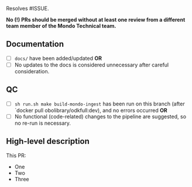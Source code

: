 Resolves #ISSUE.

**No (!) PRs should be merged without at least one review from a different team member of the Mondo Technical team.**

## Documentation
<!--- A common case for documentation is the addition of new `make` goals. Descriptions should be documented for new goals both in the (i) `help` command at the bottom of the `mondo-ingest.Makefile` and (ii) `docs/developer/workflows.md`. -->

- [ ] `docs/` have been added/updated **OR**
- [ ] No updates to the docs is considered unnecessary after careful consideration.

## QC

- [ ] `sh run.sh make build-mondo-ingest` has been run on this branch (after `docker pull obolibrary/odkfull:dev), and no errors occurred **OR**
- [ ] No functional (code-related) changes to the pipeline are suggested, so no re-run is necessary.

## High-level description

This PR:

- One
- Two
- Three
